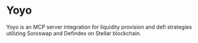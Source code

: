 # Yoyo

Yoyo is an MCP server integration for liquidity provision and defi strategies utilizing Soroswap and Defindex
on Stellar blockchain.
